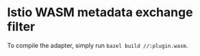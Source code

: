 # Istio WASM metadata exchange filter

To compile the adapter, simply run `bazel build //:plugin.wasm`.